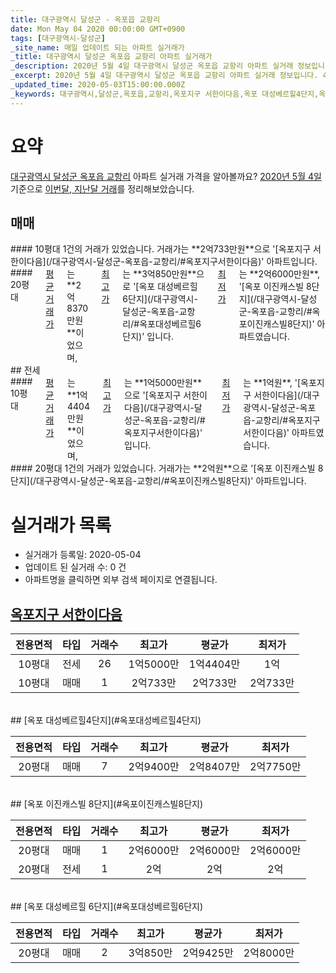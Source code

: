```yaml
---
title: 대구광역시 달성군 - 옥포읍 교항리
date: Mon May 04 2020 00:00:00 GMT+0900
tags: [대구광역시-달성군]
_site_name: 매일 업데이트 되는 아파트 실거래가
_title: 대구광역시 달성군 옥포읍 교항리 아파트 실거래가
_description: 2020년 5월 4일 대구광역시 달성군 옥포읍 교항리 아파트 실거래 정보입니다. 4건 아파트 정보가 있습니다.
_excerpt: 2020년 5월 4일 대구광역시 달성군 옥포읍 교항리 아파트 실거래 정보입니다. 4건 아파트 정보가 있습니다.
_updated_time: 2020-05-03T15:00:00.000Z
_keywords: 대구광역시,달성군,옥포읍,교항리,옥포지구 서한이다음,옥포 대성베르힐4단지,옥포 이진캐스빌 8단지,옥포 대성베르힐 6단지
---
```





# 요약
<ins>대구광역시 달성군 옥포읍 교항리</ins> 아파트 실거래 가격을 알아볼까요? <ins>2020년 5월 4일</ins> 기준으로 <ins>이번달, 지난달 거래</ins>를 정리해보았습니다.

## 매매
<div class="container">
<div class="six columns" markdown="1">
#### 10평대
1건의 거래가 있었습니다. 거래가는 **2억733만원**으로 '[옥포지구 서한이다음](/대구광역시-달성군-옥포읍-교항리/#옥포지구서한이다음)' 아파트입니다.
</div>
<div class="six columns" markdown="1">
#### 20평대
<ins>평균 거래가</ins>는 **2억8370만원**이었으며, <ins>최고가</ins>는 **3억850만원**으로 '[옥포 대성베르힐 6단지](/대구광역시-달성군-옥포읍-교항리/#옥포대성베르힐6단지)' 입니다. <ins>최저가</ins>는 **2억6000만원**, '[옥포 이진캐스빌 8단지](/대구광역시-달성군-옥포읍-교항리/#옥포이진캐스빌8단지)' 아파트였습니다.
</div>
</div>
## 전세
<div class="container">
<div class="six columns" markdown="1">
#### 10평대
<ins>평균 거래가</ins>는 **1억4404만원**이었으며, <ins>최고가</ins>는 **1억5000만원**으로 '[옥포지구 서한이다음](/대구광역시-달성군-옥포읍-교항리/#옥포지구서한이다음)' 입니다. <ins>최저가</ins>는 **1억원**, '[옥포지구 서한이다음](/대구광역시-달성군-옥포읍-교항리/#옥포지구서한이다음)' 아파트였습니다.
</div>
<div class="six columns" markdown="1">
#### 20평대
1건의 거래가 있었습니다. 거래가는 **2억원**으로 '[옥포 이진캐스빌 8단지](/대구광역시-달성군-옥포읍-교항리/#옥포이진캐스빌8단지)' 아파트입니다.
</div>
</div>



# 실거래가 목록
- 실거래가 등록일: 2020-05-04
- 업데이트 된 실거래 수: 0 건
- 아파트명을 클릭하면 외부 검색 페이지로 연결됩니다.

## [옥포지구 서한이다음](#옥포지구서한이다음)

|전용면적|타입|거래수|최고가|평균가|최저가|
|:---:|:---:|:---:|:---:|:---:|:---:|
|10평대|<span class="deal-type-2">전세</span>|26|1억5000만|1억4404만|1억|
|10평대|<span class="deal-type-1">매매</span>|1|2억733만|2억733만|2억733만|

<br/>
## [옥포 대성베르힐4단지](#옥포대성베르힐4단지)

|전용면적|타입|거래수|최고가|평균가|최저가|
|:---:|:---:|:---:|:---:|:---:|:---:|
|20평대|<span class="deal-type-1">매매</span>|7|2억9400만|2억8407만|2억7750만|

<br/>
## [옥포 이진캐스빌 8단지](#옥포이진캐스빌8단지)

|전용면적|타입|거래수|최고가|평균가|최저가|
|:---:|:---:|:---:|:---:|:---:|:---:|
|20평대|<span class="deal-type-1">매매</span>|1|2억6000만|2억6000만|2억6000만|
|20평대|<span class="deal-type-2">전세</span>|1|2억|2억|2억|

<br/>
## [옥포 대성베르힐 6단지](#옥포대성베르힐6단지)

|전용면적|타입|거래수|최고가|평균가|최저가|
|:---:|:---:|:---:|:---:|:---:|:---:|
|20평대|<span class="deal-type-1">매매</span>|2|3억850만|2억9425만|2억8000만|

<br/>



